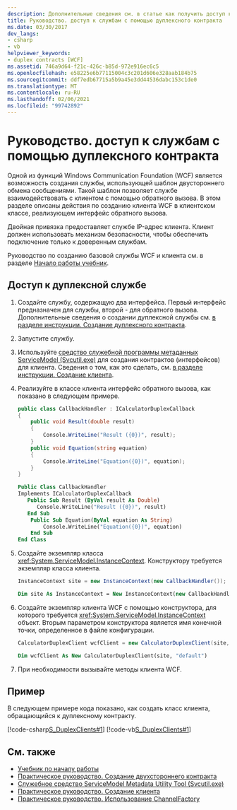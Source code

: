 ```yaml
---
description: Дополнительные сведения см. в статье как получить доступ к службам с помощью дуплексного контракта.
title: Руководство. доступ к службам с помощью дуплексного контракта
ms.date: 03/30/2017
dev_langs:
- csharp
- vb
helpviewer_keywords:
- duplex contracts [WCF]
ms.assetid: 746a9d64-f21c-426c-b85d-972e916ec6c5
ms.openlocfilehash: e58225e6b77115004c3c201d606e328aab184b75
ms.sourcegitcommit: ddf7edb67715a5b9a45e3dd44536dabc153c1de0
ms.translationtype: MT
ms.contentlocale: ru-RU
ms.lasthandoff: 02/06/2021
ms.locfileid: "99742892"
---
```

# <a name="how-to-access-services-with-a-duplex-contract"></a>Руководство. доступ к службам с помощью дуплексного контракта

Одной из функций Windows Communication Foundation (WCF) является возможность создания службы, использующей шаблон двустороннего обмена сообщениями. Такой шаблон позволяет службе взаимодействовать с клиентом с помощью обратного вызова. В этом разделе описаны действия по созданию клиента WCF в клиентском классе, реализующем интерфейс обратного вызова.

Двойная привязка предоставляет службе IP-адрес клиента. Клиент должен использовать механизм безопасности, чтобы обеспечить подключение только к доверенным службам.

Руководство по созданию базовой службы WCF и клиента см. в разделе [Начало работы учебник](../getting-started-tutorial.md).

## <a name="to-access-a-duplex-service"></a>Доступ к дуплексной службе

1. Создайте службу, содержащую два интерфейса. Первый интерфейс предназначен для службы, второй - для обратного вызова. Дополнительные сведения о создании дуплексной службы см. [в разделе инструкции. Создание дуплексного контракта](how-to-create-a-duplex-contract.md).

2. Запустите службу.

3. Используйте [средство служебной программы метаданных ServiceModel (Svcutil.exe)](../servicemodel-metadata-utility-tool-svcutil-exe.md) для создания контрактов (интерфейсов) для клиента. Сведения о том, как это сделать, см.  [в разделе инструкции. Создание клиента](../how-to-create-a-wcf-client.md).

4. Реализуйте в классе клиента интерфейс обратного вызова, как показано в следующем примере.

    ```csharp
    public class CallbackHandler : ICalculatorDuplexCallback
    {
        public void Result(double result)
        {
            Console.WriteLine("Result ({0})", result);
        }
        public void Equation(string equation)
        {
            Console.WriteLine("Equation({0})", equation);
        }
    }
    ```

    ```vb
    Public Class CallbackHandler
    Implements ICalculatorDuplexCallback
       Public Sub Result (ByVal result As Double)
          Console.WriteLine("Result ({0})", result)
       End Sub
        Public Sub Equation(ByVal equation As String)
            Console.WriteLine("Equation({0})", equation)
        End Sub
    End Class
    ```

5. Создайте экземпляр класса <xref:System.ServiceModel.InstanceContext>. Конструктору требуется экземпляр класса клиента.

    ```csharp
    InstanceContext site = new InstanceContext(new CallbackHandler());
    ```

    ```vb
    Dim site As InstanceContext = New InstanceContext(new CallbackHandler())
    ```

6. Создайте экземпляр клиента WCF с помощью конструктора, для которого требуется <xref:System.ServiceModel.InstanceContext> объект. Вторым параметром конструктора является имя конечной точки, определенное в файле конфигурации.

    ```csharp
    CalculatorDuplexClient wcfClient = new CalculatorDuplexClient(site, "default");
    ```

    ```vb
    Dim wcfClient As New CalculatorDuplexClient(site, "default")
    ```

7. При необходимости вызывайте методы клиента WCF.

## <a name="example"></a>Пример

В следующем примере кода показано, как создать класс клиента, обращающийся к дуплексному контракту.

[!code-csharp[S_DuplexClients#1](../../../../samples/snippets/csharp/VS_Snippets_CFX/s_duplexclients/cs/client.cs#1)]
[!code-vb[S_DuplexClients#1](../../../../samples/snippets/visualbasic/VS_Snippets_CFX/s_duplexclients/vb/client.vb#1)]

## <a name="see-also"></a>См. также

- [Учебник по началу работы](../getting-started-tutorial.md)
- [Практическое руководство. Создание двухстороннего контракта](how-to-create-a-duplex-contract.md)
- [Служебное средство ServiceModel Metadata Utility Tool (Svcutil.exe)](../servicemodel-metadata-utility-tool-svcutil-exe.md)
- [Практическое руководство. Создание клиента](../how-to-create-a-wcf-client.md)
- [Практическое руководство. Использование ChannelFactory](how-to-use-the-channelfactory.md)
